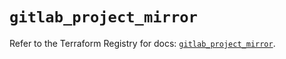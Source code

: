 # `gitlab_project_mirror`

Refer to the Terraform Registry for docs: [`gitlab_project_mirror`](https://registry.terraform.io/providers/gitlabhq/gitlab/18.0.0/docs/resources/project_mirror).
